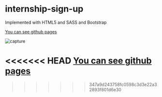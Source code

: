 # internship-sign-up
Implemented with HTML5 and SASS and Bootstrap

[You can see github pages](https://sepidehmaghami.github.io/Sign-up-bootstrap/)

![capture](https://user-images.githubusercontent.com/87614385/129213166-b102fccf-c073-46f6-998f-c4e9f498e0c4.PNG)

<<<<<<< HEAD
[You can see github pages](https://sepidehmaghami.github.io/Sign-up-bootstrap/)
=======
>>>>>>> 347a9d243758fc0598c3d3e22a32893f801d6e30

